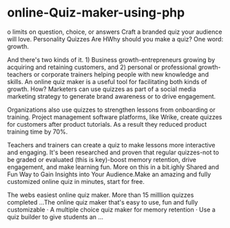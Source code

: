# online-Quiz-maker-using-php
o limits on question, choice, or answers Craft a branded quiz your audience will love. Personality Quizzes Are HWhy should you make a quiz? One word: growth.

And there's two kinds of it. 1) Business growth-entrepreneurs growing by acquiring and retaining customers, and 2) personal or professional growth-teachers or corporate trainers helping people with new knowledge and skills.  An online quiz maker is a useful tool for facilitating both kinds of growth. How? Marketers can use quizzes as part of a social media marketing strategy to generate brand awareness or to drive engagement. 

Organizations also use quizzes to strengthen lessons from onboarding or training. Project management software platforms, like Wrike, create quizzes for customers after product tutorials. As a result they reduced product training time by 70%.  

Teachers and trainers can create a quiz to make lessons more interactive and engaging. It's been researched and proven that regular quizzes-not to be graded or evaluated (this is key)-boost memory retention, drive engagement, and make learning fun. More on this in a bit.ighly Shared and Fun Way to Gain Insights into Your Audience.Make an amazing and fully customized online quiz in minutes, start for free. 

The webs easiest online quiz maker. More than 15 milllion quizzes completed ...The online quiz maker that's easy to use, fun and fully customizable · A multiple choice quiz maker for memory retention · Use a quiz builder to give students an ...
